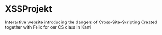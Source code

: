 # XSSProjekt

Interactive website introducing the dangers of Cross-Site-Scripting
Created together with Felix for our CS class in Kanti
